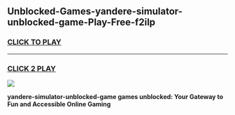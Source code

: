 
## Unblocked-Games-yandere-simulator-unblocked-game-Play-Free-f2ilp
<h3>
<a href="https://premium76.site?title=yandere-simulator-unblocked-game&ref=23A">CLICK TO PLAY</a></h3>
<hr>

<h3>
<a href="https://premium76.site?title=yandere-simulator-unblocked-game&ref=23A">CLICK 2 PLAY</a>
  
</h3>

<a href="https://premium76.site?title=yandere-simulator-unblocked-game&ref=23A"><img src="https://clearcache.store/games.png"></a>


**yandere-simulator-unblocked-game games unblocked: Your Gateway to Fun and Accessible Online Gaming**
